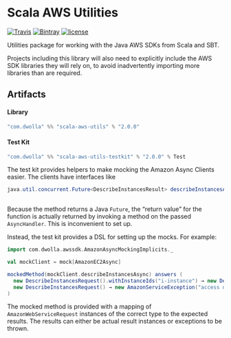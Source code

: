 # Scala AWS Utilities

[![Travis](https://img.shields.io/travis/Dwolla/scala-aws-utils.svg?style=flat-square)](https://travis-ci.org/Dwolla/scala-aws-utils)
[![Bintray](https://img.shields.io/bintray/v/dwolla/maven/scala-aws-utils.svg?style=flat-square)](https://bintray.com/dwolla/maven/scala-aws-utils/view)
[![license](https://img.shields.io/github/license/Dwolla/scala-aws-utils.svg?style=flat-square)]()

Utilities package for working with the Java AWS SDKs from Scala and SBT.

Projects including this library will also need to explicitly include the AWS SDK libraries they will rely on, to avoid inadvertently importing more libraries than are required.

## Artifacts

#### Library

```scala
"com.dwolla" %% "scala-aws-utils" % "2.0.0"
```

#### Test Kit

```scala
"com.dwolla" %% "scala-aws-utils-testkit" % "2.0.0" % Test
```

The test kit provides helpers to make mocking the Amazon Async Clients easier. The clients have interfaces like

```java
java.util.concurrent.Future<DescribeInstancesResult> describeInstancesAsync(DescribeInstancesRequest describeInstancesRequest,
                                                                            AsyncHandler<DescribeInstancesRequest, DescribeInstancesResult> asyncHandler)
```

Because the method returns a Java `Future`, the “return value” for the function is actually returned by invoking a method on the passed `AsyncHandler`. This is inconvenient to set up.

Instead, the test kit provides a DSL for setting up the mocks. For example:

```scala
import com.dwolla.awssdk.AmazonAsyncMockingImplicits._

val mockClient = mock[AmazonEC2Async]

mockedMethod(mockClient.describeInstancesAsync) answers (
  new DescribeInstancesRequest().withInstanceIds("i-instance") → new DescribeInstancesResult(),
  new DescribeInstancesRequest() → new AmazonServiceException("access denied exception intentionally thrown by test")
)
```

The mocked method is provided with a mapping of `AmazonWebServiceRequest` instances of the correct type to the expected results. The results can either be actual result instances or exceptions to be thrown.
